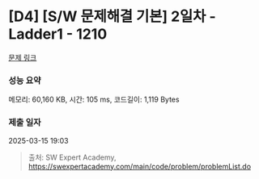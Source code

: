 # [D4] [S/W 문제해결 기본] 2일차 - Ladder1 - 1210 

[문제 링크](https://swexpertacademy.com/main/code/problem/problemDetail.do?contestProbId=AV14ABYKADACFAYh) 

### 성능 요약

메모리: 60,160 KB, 시간: 105 ms, 코드길이: 1,119 Bytes

### 제출 일자

2025-03-15 19:03



> 출처: SW Expert Academy, https://swexpertacademy.com/main/code/problem/problemList.do